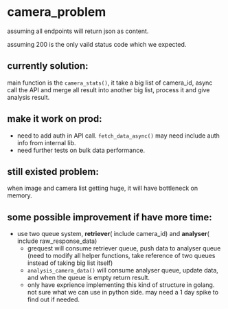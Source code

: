 # camera_problem

assuming all endpoints will return json as content.

assuming 200 is the only vaild status code which we expected.

## currently solution:
main function is the `camera_stats()`, it take a big list of camera_id, async call the API and merge all result into another big list, process it and give analysis result.

## make it work on prod:
- need to add auth in API call. `fetch_data_async()` may need include auth info from internal lib.
- need further tests on bulk data performance.

## still existed problem:
when image and camera list getting huge, it will have bottleneck on memory.

## some possible improvement if have more time:

- use two queue system, **retriever**( include camera_id) and **analyser**( include raw_response_data) 
  - grequest will consume retriever queue, push data to analyser queue (need to modify all helper functions, take reference of two queues instead of taking big list itself)
  - `analysis_camera_data()` will consume analyser queue, update data, and when the queue is empty return result.
  - only have exprience implementing this kind of structure in golang. not sure what we can use in python side. may need a 1 day spike to find out if needed.
